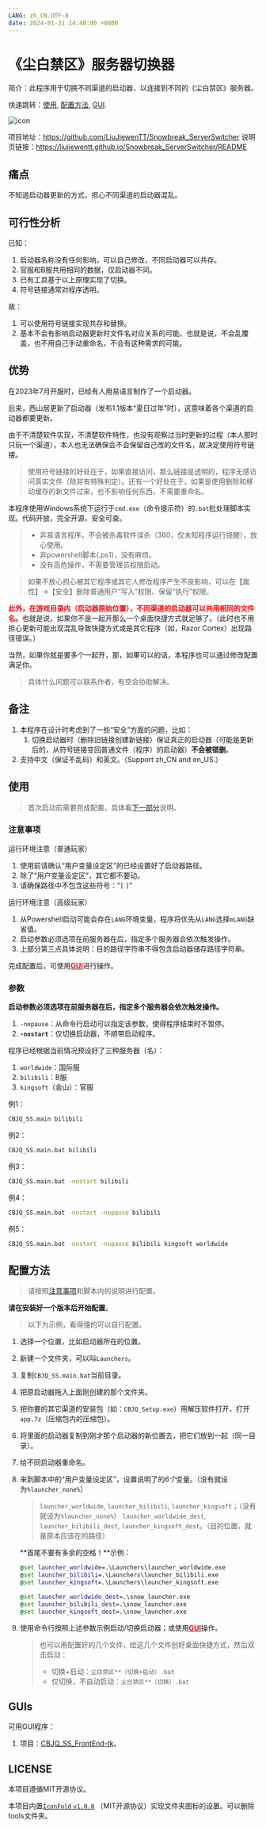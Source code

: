 ```yaml
---
LANG: zh_CN.UTF-8
date: 2024-01-31 14:48:00 +0800
---
```



# 《尘白禁区》服务器切换器

简介：此程序用于切换不同渠道的启动器，以连接到不同的《尘白禁区》服务器。

快速跳转：[使用](#使用), [配置方法](#配置方法), [GUI](#GUIs).

![icon](icon1.png)

项目地址：<https://github.com/LiuJiewenTT/Snowbreak_ServerSwitcher>
说明页链接：<https://liujiewentt.github.io/Snowbreak_ServerSwitcher/README>

## 痛点

不知道启动器更新的方式，担心不同渠道的启动器混乱。

## 可行性分析

已知：

1. 启动器名称没有任何影响，可以自己修改，不同启动器可以共存。
2. 官服和B服共用相同的数据，仅启动器不同。
3. 已有工具基于以上原理实现了切换。
4. 符号链接通常对程序透明。

故：

1. 可以使用符号链接实现共存和替换。
2. 基本不会有影响启动器更新时文件名对应关系的可能。也就是说，不会乱覆盖，也不用自己手动重命名，不会有这种需求的可能。

## 优势

在2023年7月开服时，已经有人用易语言制作了一个启动器。

后来，西山居更新了启动器（发布1.1版本“夏日过年”时），这意味着各个渠道的启动器都要更新。

由于不清楚软件实现，不清楚软件特性，也没有观察过当时更新的过程（本人那时只玩一个渠道），本人也无法确保会不会保留自己改的文件名，故决定使用符号链接。

> 使用符号链接的好处在于，如果直接访问，那么链接是透明的，程序无感访问真实文件（除非有特殊判定）。还有一个好处在于，如果是使用删除和移动缓存的新文件过来，也不影响任何东西，不需要重命名。

本程序使用Windows系统下运行于`cmd.exe`（命令提示符）的`.bat`批处理脚本实现。代码开放，完全开源，安全可查。

> - 非易语言程序，不会被杀毒软件误杀（360，仅未知程序运行提醒），放心使用。
> - 非powershell脚本(.ps1)，没有麻烦。
> - 没有高危操作，不需要管理员权限启动。

> 如果不放心担心被其它程序或其它人修改程序产生不良影响，可以在【属性】->【安全】删除普通用户“写入”权限、保留“执行”权限。

<strong style= "color:red"> 此外，在游戏目录内（启动器原始位置），不同渠道的启动器可以共用相同的文件名。</strong>也就是说，如果你不是一起开那么一个桌面快捷方式就足够了。（此时也不用担心更新可能出现混乱导致快捷方式或是其它程序（如，Razor Cortex）出现路径错误。）

当然，如果你就是要多个一起开，那，如果可以的话，本程序也可以通过修改配置满足你。

> 具体什么问题可以联系作者，有空会协助解决。

## 备注

1. 本程序在设计时考虑到了一些“安全”方面的问题，比如：
   1. 切换启动器时（删除旧链接创建新链接）保证真正的启动器（可能是更新后的，从符号链接变回普通文件（程序）的启动器）**不会被错删**。
2. 支持中文（保证不乱码）和英文。（Support zh_CN and en_US.）

## 使用

> 首次启动前需要完成配置，具体看[下一部分](#配置方法)说明。

### 注意事项

运行环境注意（普通玩家）
1. 使用前请确认“用户变量设定区”的已经设置好了启动器路径。
2. 除了“用户变量设定区”，其它都不要动。
3. 请确保路径中不包含这些符号：“`[` `]`”

运行环境注意（高级玩家）
1. 从Powershell启动可能会存在`LANG`环境变量，程序将优先从`LANG`选择`mLANG`缺省值。
2. 启动参数必须选项在前服务器在后，指定多个服务器会依次触发操作。
3. 上部分第三点具体说明：目的路径字符串不得包含启动器储存路径字符串。

完成配置后，可使用[<strong style="color:red">GUI</strong>](#GUIs)进行操作。

### 参数

**启动参数必须选项在前服务器在后，指定多个服务器会依次触发操作。**

1. `-nopause`：从命令行启动可以指定该参数，使得程序结束时不暂停。
2. **`-nostart`**：仅切换启动器，不顺带启动程序。

程序已经根据当前情况预设好了三种服务器（名）：

1. `worldwide`：国际服
2. `bilibili`：B服
3. `kingsoft`（金山）：官服

例1：

``` bat
CBJQ_SS.main bilibili
```

例2：

``` bat
CBJQ_SS.main.bat bilibili
```

例3：

``` bat
CBJQ_SS.main.bat -nostart bilibili
```

例4：

``` bat
CBJQ_SS.main.bat -nostart -nopause bilibili
```

例5：

``` bat
CBJQ_SS.main.bat -nostart -nopause bilibili kingsoft worldwide
```

## 配置方法

> 请按照[注意事项](#注意事项)和脚本内的说明进行配置。

**请在安装好一个版本后开始配置**。

> 以下为示例，看得懂的可以自行配置。

1. 选择一个位置，比如启动器所在的位置。

2. 新建一个文件夹，可以叫`Launchers`。

3. 复制`CBJQ_SS.main.bat`当前目录。

4. 把原启动器拖入上面刚创建的那个文件夹。

5. 把你要的其它渠道的安装包（如：`CBJQ_Setup.exe`）用解压软件打开，打开`app.7z`（压缩包内的压缩包）。

6. 将里面的启动器复制到刚才那个启动器的新位置去，把它们放到一起（同一目录）。

7. 给不同启动器重命名。

8. 来到脚本中的“用户变量设定区”，设置说明了的*6个*变量。（没有就设为`%launcher_none%`）

   > `launcher_worldwide`, `launcher_bilibili`, `launcher_kingsoft`；（没有就设为`%launcher_none%`）
   > `launcher_worldwide_dest`, `launcher_bilibili_dest`, `launcher_kingsoft_dest`。（目的位置，就是原本应该在的路径）

   **首尾不要有多余的空格！**示例：

   ``` bat
   @set launcher_worldwide=.\Launchers\launcher_worldwide.exe
   @set launcher_bilibili=.\Launchers\launcher_bilibili.exe
   @set launcher_kingsoft=.\Launchers\launcher_kingsoft.exe
   
   @set launcher_worldwide_dest=.\snow_launcher.exe
   @set launcher_bilibili_dest=.\snow_launcher.exe
   @set launcher_kingsoft_dest=.\snow_launcher.exe
   ```

9. 使用命令行按照上述参数示例启动/切换启动器；或使用[<strong style="color:red">GUI</strong>](#GUIs)操作。

   > 也可以用配置好的几个文件，给这几个文件创好桌面快捷方式，然后双击启动：
   >
   > - 切换+启动：`尘白禁区**（切换+启动）.bat`
   > - 仅切换，不自动启动：`尘白禁区**（切换）.bat`

## GUIs

可用GUI程序：

1. 项目：[CBJQ_SS_FrontEnd-tk](https://github.com/LiuJiewenTT/CBJQ_SS_FrontEnd-tk)。

## LICENSE

本项目遵循MIT开源协议。

本项目内置[`IconFold` `v1.0.0`](https://github.com/LiuJiewenTT/IconFold) （MIT开源协议）实现文件夹图标的设置。可以删除tools文件夹。

